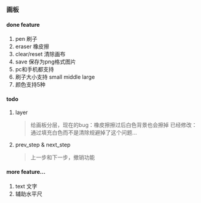 ### 画板

#### done feature
1. pen 刷子
2. eraser 橡皮擦
3. clear/reset 清除画布
4. save 保存为png格式图片
5. pc和手机都支持
6. 刷子大小支持 small middle large
7. 颜色支持5种

#### todo
1. layer
    >给画板分层，现在的bug：橡皮擦擦过后白色背景也会擦掉
    >已经修改：通过填充白色而不是清除规避掉了这个问题...
2. prev_step & next_step
    >上一步和下一步，撤销功能


#### more feature...
1. text 文字
2. 辅助水平尺
